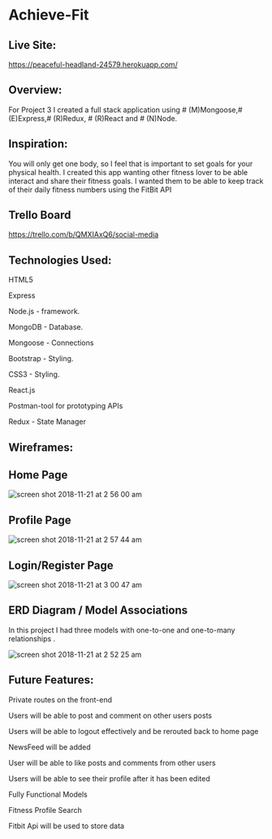 # Achieve-Fit

Live Site:
----
https://peaceful-headland-24579.herokuapp.com/


Overview:
----
For Project 3 I created a full stack application using # (M)Mongoose,# (E)Express,# (R)Redux, # (R)React and # (N)Node.

Inspiration:
----
You will only get one body, so I feel that is important to set goals for your physical health. I created this app wanting other fitness lover to be able interact and share their fitness goals. I wanted them to be able to keep track of their daily
fitness numbers using the FitBit API

Trello Board
----
https://trello.com/b/QMXIAxQ6/social-media

Technologies Used:
----
HTML5

Express 

Node.js - framework.

MongoDB - Database.

Mongoose - Connections

Bootstrap - Styling.

CSS3 - Styling.

React.js

Postman-tool for prototyping APIs

Redux - State Manager

Wireframes:
----

Home Page
----

![screen shot 2018-11-21 at 2 56 00 am](https://user-images.githubusercontent.com/33140493/48826922-baefda00-ed39-11e8-8c7a-582102c889a7.png)


Profile Page
---
![screen shot 2018-11-21 at 2 57 44 am](https://user-images.githubusercontent.com/33140493/48826918-b9261680-ed39-11e8-8f55-80390c3d7307.png)




Login/Register Page
----
![screen shot 2018-11-21 at 3 00 47 am](https://user-images.githubusercontent.com/33140493/48826914-b6c3bc80-ed39-11e8-863c-c609e3bbc32a.png)




ERD Diagram / Model Associations
---
In this project I had three models with one-to-one and one-to-many relationships . 

![screen shot 2018-11-21 at 2 52 25 am](https://user-images.githubusercontent.com/33140493/48826535-91827e80-ed38-11e8-995f-11ca09655397.png)




Future Features:
---
Private routes on the front-end

Users will be able to post and comment on other users posts

Users will be able to logout effectively and be rerouted back to home page

NewsFeed will be added

User will be able to like posts and comments from other users

Users will be able to see their profile after it has been edited


Fully Functional Models 

Fitness Profile Search

Fitbit Api will be used to store data
